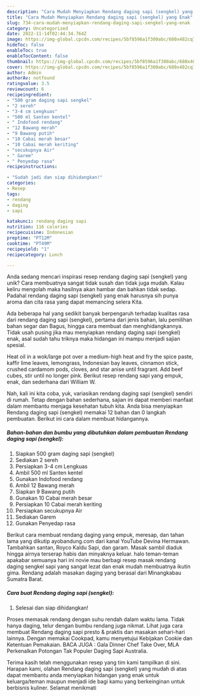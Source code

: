 ```yaml
---
description: "Cara Mudah Menyiapkan Rendang daging sapi (sengkel) yang Enak"
title: "Cara Mudah Menyiapkan Rendang daging sapi (sengkel) yang Enak"
slug: 734-cara-mudah-menyiapkan-rendang-daging-sapi-sengkel-yang-enak
category: Uncategorized
date: 2022-11-14T02:44:34.764Z
image: https://img-global.cpcdn.com/recipes/5bf8596a1f300abc/680x482cq70/rendang-daging-sapi-sengkel-foto-resep-utama.jpg
hideToc: false
enableToc: true
enableTocContent: false
thumbnail: https://img-global.cpcdn.com/recipes/5bf8596a1f300abc/680x482cq70/rendang-daging-sapi-sengkel-foto-resep-utama.jpg
cover: https://img-global.cpcdn.com/recipes/5bf8596a1f300abc/680x482cq70/rendang-daging-sapi-sengkel-foto-resep-utama.jpg
author: Admin
authorAv: notfound
ratingvalue: 3.5
reviewcount: 6
recipeingredient:
- "500 gram daging sapi sengkel"
- "2 sereh"
- "3-4 cm Lengkuas"
- "500 ml Santen kentel"
- " Indofood rendang"
- "12 Bawang merah"
- "9 Bawang putih"
- "10 Cabai merah besar"
- "10 Cabai merah keriting"
- "secukupnya Air"
- " Garem"
- " Penyedap rasa"
recipeinstructions:

- "Sudah jadi dan siap dihidangkan!"
categories:
- Resep
tags:
- rendang
- daging
- sapi

katakunci: rendang daging sapi 
nutrition: 116 calories
recipecuisine: Indonesian
preptime: "PT12M"
cooktime: "PT49M"
recipeyield: "1"
recipecategory: Lunch

---
```





Anda sedang mencari inspirasi resep rendang daging sapi (sengkel) yang unik? Cara membuatnya sangat tidak susah dan tidak juga mudah. Kalau keliru mengolah maka hasilnya akan hambar dan bahkan tidak sedap. Padahal rendang daging sapi (sengkel) yang enak harusnya sih punya aroma dan cita rasa yang dapat memancing selera Kita.





Ada beberapa hal yang sedikit banyak berpengaruh terhadap kualitas rasa dari rendang daging sapi (sengkel), pertama dari jenis bahan, lalu pemilihan bahan segar dan Bagus, hingga cara membuat dan menghidangkannya. Tidak usah pusing jika mau menyiapkan rendang daging sapi (sengkel) enak,      asal sudah tahu triknya maka hidangan ini mampu menjadi sajian spesial.














Heat oil in a wok/large pot over a medium-high heat and fry the spice paste, kaffir lime leaves, lemongrass, Indonesian bay leaves, cinnamon stick, crushed cardamom pods, cloves, and star anise until fragrant. Add beef cubes, stir until no longer pink. Berikut resep rendang sapi yang empuk, enak, dan sederhana dari William W.






Nah, kali ini kita coba, yuk, variasikan rendang daging sapi (sengkel) sendiri di rumah. Tetap dengan bahan sederhana, sajian ini dapat memberi manfaat dalam membantu menjaga kesehatan tubuh kita. Anda bisa menyiapkan Rendang daging sapi (sengkel) memakai 12 bahan dan 0 langkah pembuatan. Berikut ini cara dalam membuat hidangannya.

<!--inarticleads1-->

##### Bahan-bahan dan bumbu yang dibutuhkan dalam pembuatan Rendang daging sapi (sengkel):

1. Siapkan 500 gram daging sapi (sengkel)
1. Sediakan 2 sereh
1. Persiapkan 3-4 cm Lengkuas
1. Ambil 500 ml Santen kentel
1. Gunakan  Indofood rendang
1. Ambil 12 Bawang merah
1. Siapkan 9 Bawang putih
1. Gunakan 10 Cabai merah besar
1. Persiapkan 10 Cabai merah keriting
1. Persiapkan secukupnya Air
1. Sediakan  Garem
1. Gunakan  Penyedap rasa


Berikut cara membuat rendang daging yang empuk, meresap, dan tahan lama yang dikutip ayobandung.com dari kanal YouTube Devina Hermawan. Tambahkan santan, Royco Kaldu Sapi, dan garam. Masak sambil diaduk hingga airnya terserap habis dan minyaknya keluar. halo teman-teman apakabar semuanya hari ini novie mau berbagi resep masak rendang daging sengkel sapi yang sangat lezat dan enak mudah membuatnya ikutin gima. Rendang adalah masakan daging yang berasal dari Minangkabau Sumatra Barat. 

<!--inarticleads2-->

##### Cara buat Rendang daging sapi (sengkel):


1. Selesai dan siap dihidangkan!

Proses memasak rendang dengan suhu rendah dalam waktu lama. Tidak hanya daging, telur dengan bumbu rendang juga nikmat. Lihat juga cara membuat Rendang daging sapi presto &amp; praktis dan masakan sehari-hari lainnya. Dengan memakai Cookpad, kamu menyetujui Kebijakan Cookie dan Ketentuan Pemakaian. BACA JUGA : Gala Dinner Chef Take Over, MLA Perkenalkan Potongan Tak Populer Daging Sapi Australia. 

Terima kasih telah menggunakan resep yang tim kami tampilkan di sini. Harapan kami, olahan Rendang daging sapi (sengkel) yang mudah di atas dapat membantu anda menyiapkan hidangan yang enak untuk keluarga/teman maupun menjadi ide bagi kamu yang berkeinginan untuk berbisnis kuliner. Selamat menikmati
